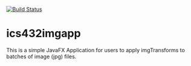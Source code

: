 [![Build Status](https://travis-ci.com/TimothyNicdao/ics432imgapp.svg?token=ez7pKUGTyqTdtQdZGxYz&branch=master)](https://travis-ci.com/TimothyNicdao/ics432imgapp)

# ics432imgapp

This is a simple JavaFX Application for users to apply imgTransforms
to batches of image (jpg) files. 
